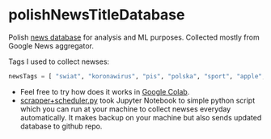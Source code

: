 # polishNewsTitleDatabase
Polish [news database](https://github.com/avrland/polishNewsTitleDatabase/blob/main/titles.txt) for analysis and ML purposes. Collected mostly from Google News aggregator. 

Tags I used to collect newses:
```python
newsTags = [ "swiat", "koronawirus", "pis", "polska", "sport", "apple", "samsung", "technologia", "COVID-19", "amazon", "google", "gospodarka", "chiny", "rozrywka", "nauka"]
```
* Feel free to try how does it works in [Google Colab](https://colab.research.google.com/github/avrland/polishNewsTitleDatabase/blob/main/GoogleNews_scrapper_to_textfile.ipynb). 
* [scrapper+scheduler.py](https://github.com/avrland/polishNewsTitleDatabase/blob/main/scrapper%2Bscheduler.py) took Jupyter Notebook to simple python script which you can run at your machine to collect newses everyday automatically. It makes backup on your machine but also sends updated database to github repo.
